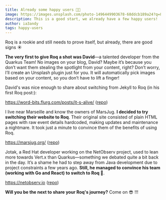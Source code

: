 ```yaml
---
title: Already some happy users 🧑‍💻
image: https://images.unsplash.com/photo-1496449903678-68ddcb189a24?q=80&w=4140&auto=format&fit=crop&ixlib=rb-4.0.3&ixid=M3wxMjA3fDB8MHxwaG90by1wYWdlfHx8fGVufDB8fHx8fA%3D%3D
description: This is a good start, we already have a few happy users!
author: ia3andy
tags: happy-users
---
```


Roq is a rookie and still needs to prove itself, but already, there are good signs ☀️

**The very first to give Roq a shot was David**—a talented developer from the Quarkus Team! No images on your blog, David? Maybe it’s because you don’t want them stealing the spotlight from your content, right? Don’t worry, I’ll create an Unsplash plugin just for you. It will automatically pick images based on your content, so you don’t have to lift a finger!

David's was nice enough to share about switching from Jekyll to Roq (in his first Roq post:):

https://word-bits.flurg.com/posts/it-s-alive/ ([repo](https://github.com/dmlloyd/dmlloyd.github.io))


I live near Marseille and know the owners of MarsJug. **I decided to try switching their website to Roq**. Their original site consisted of plain HTML pages with raw event details hardcoded, making updates and maintenance a nightmare. It took just a minute to convince them of the benefits of using Roq.

https://marsjug.org/ ([repo](https://github.com/marsjug/marsjug.github.com/))

Jotak, a Red Hat developer working on the NetObserv project, used to lean more towards Vert.x than Quarkus—something we debated quite a bit back in the day. It’s a shame he had to step away from Java development due to project constraints a few years ago. **Still, he managed to convince his team (working with Go and React) to switch to Roq 🚀**.

https://netobserv.io ([repo](https://github.com/netobserv/netobserv.github.io))



**Will you be the next to share your Roq's journey?** Come on 😎 !!!



